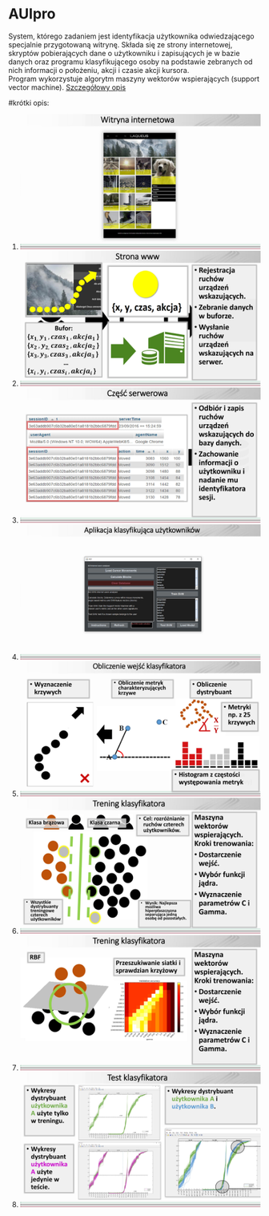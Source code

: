 # AUIpro
System, którego zadaniem jest identyfikacja użytkownika odwiedzającego specjalnie przygotowaną witrynę. 
Składa się ze strony internetowej, skryptów pobierających dane o użytkowniku i zapisujących je w bazie danych oraz programu klasyfikującego osoby na podstawie zebranych od nich informacji o położeniu, akcji i czasie akcji kursora.  
Program wykorzystuje algorytm maszyny wektorów wspierających (support vector machine).
[Szczegółowy opis](/doc/pracainz.pdf)

#krótki opis:
1. ![GitHub Logo](/doc/0002.jpg)
2. ![GitHub Logo](/doc/0003.jpg)
3. ![GitHub Logo](/doc/0004.jpg)
4. ![GitHub Logo](/doc/0005.jpg)
5. ![GitHub Logo](/doc/0006.jpg)
6. ![GitHub Logo](/doc/0007.jpg)
7. ![GitHub Logo](/doc/0008.jpg)
7. ![GitHub Logo](/doc/0009.jpg)

